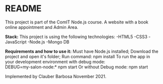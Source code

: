 # README

This project is part of the ComIT Node.js course.
A website with a book online appointment and Admin Area.

**Stack:**
This project is using the following technologies:
-HTML5
-CSS3
-JavaScript
-Node.js
-Mongo DB

**Requirements and how to use it:**
Must have Node.js installed;
Download the project and open it's folder;
Run command: npm install
To run the app in your development environment with debug mode:  
DEBUG=my-salon-node:\* npm start
Or without Debug mode:
npm start

Implemented by Clauber Barbosa November 2021.
